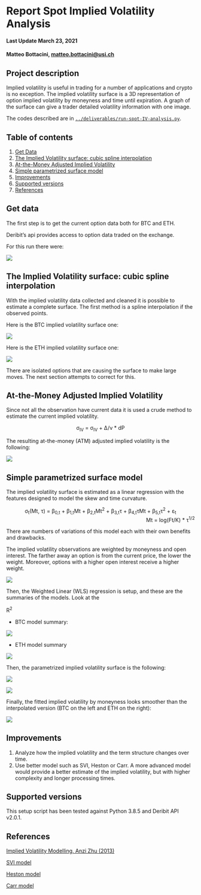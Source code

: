# Report Spot Implied Volatility Analysis

#### Last Update March 23, 2021 ####
#### Matteo Bottacini, [matteo.bottacini@usi.ch](mailto:matteo.bottacini@usi.ch) ####

## Project description
Implied volatility is useful in trading for a number of applications and crypto is no exception. 
The implied volatility surface is a 3D representation of option implied volatility by moneyness and time until expiration. 
A graph of the surface can give a trader detailed volatility information with one image.

The codes described are in [`../deliverables/run-spot-IV-analysis.py`](../deliverables/run-spot-IV-analysis.py).

## Table of contents

1. [Get Data](#get-data)
2. [The Implied Volatility surface: cubic spline interpolation](#the-implied-volatility-surface-cubic-spline-interpolation) 
3. [At-the-Money Adjusted Implied Volatility](#at-the-money-adjusted-implied-volatility)
4. [Simple parametrized surface model](#simple-parametrized-surface-model)
5. [Improvements](#improvements)
6. [Supported versions](#supported-versions)   
6. [References](#references)


## Get data
The first step is to get the current option data both for BTC and ETH.

Deribit’s api provides access to option data traded on the exchange. 

For this run there were:

![](../reports/images/get_data.png)


## The Implied Volatility surface: cubic spline interpolation
With the implied volatility data collected and cleaned it is possible to estimate a complete surface. 
The first method is a spline interpolation if the observed points.

Here is the BTC implied volatility surface one:

![](../reports/images/BTC-IV-surface.png) 

Here is the ETH implied volatility surface one:

![](../reports/images/ETH-IV-surface.png)


There are isolated options that are causing the surface to make large moves. 
The next section attempts to correct for this.

## At-the-Money Adjusted Implied Volatility

Since not all the observation have current data it is used a crude method to estimate the current implied volatility.

<div align="center"> &sigma;<sub>IV</sub> = &sigma;<sub>IV</sub> + &Delta;/&nu; * dP </div>

The resulting at-the-money (ATM) adjusted implied volatility is the following:

![](../reports/images/atm_adj_iv.png)

## Simple parametrized surface model

The implied volatility surface is estimated as a linear regression with the features designed to model the skew and time curvature.

<div align="center"> &sigma;<sub>t</sub>(Mt, &tau;) = 
&beta;<sub>0,t</sub> + 
&beta;<sub>1,t</sub>Mt + 
&beta;<sub>2,t</sub>Mt<sup>2</sup> + 
&beta;<sub>3,t</sub>&tau; + 
&beta;<sub>4,t</sub>&tau;Mt + 
&beta;<sub>5,t</sub>&tau;<sup>2</sup> + 
&epsilon;<sub>t</sub></div>

<div align="right">Mt = log(Ft/K) * &tau;<sup>1/2</sup></div>

There are numbers of variations of this model each with their own benefits and drawbacks.

The implied volatility observations are weighted by moneyness and open interest.
The farther away an option is from the current price, the lower the weight. 
Moreover, options with a higher open interest receive a higher weight.

![](../reports/images/moneyness_openinterest.png)

Then, the Weighted Linear (WLS) regression is setup, and these are the summaries of the models.
Look at the <div>R<sup>2</div>
* BTC model summary:

![](../reports/images/WLS-BTC.png)

* ETH model summary

![](../reports/images/WLS-ETH.png)


Then, the parametrized implied volatility surface is the following:

![](../reports/images/BTC%20Simple%20Parametrized%20Model-IV-surface.png)

![](../reports/images/ETH%20Simple%20Parametrized%20Model-IV-surface.png)

Finally, the fitted implied volatility by moneyness looks smoother than the interpolated version (BTC on the left and ETH on the right):

![](../reports/images/fitted_iv_moneyness.png)

## Improvements
1. Analyze how the implied volatility and the term structure changes over time.
2. Use better model such as SVI, Heston or Carr. A more advanced model would provide a better estimate of the implied volatility, but with higher complexity and longer processing times.

## Supported versions
This setup script has been tested against Python 3.8.5 and Deribit API v2.0.1.

## References
[Implied Volatility Modelling, Anzi Zhu (2013)](https://core.ac.uk/download/pdf/144147097.pdf)

[SVI model](https://www.semanticscholar.org/paper/A-parsimonious-arbitrage-free-implied-volatility-to-Gatheral/0ba2e344d167fb68264aae3315a040d0c5d98b64)

[Heston model](https://www.semanticscholar.org/paper/A-Closed-Form-Solution-for-Options-with-Stochastic-Heston/4011535b91fd869b8138112739fcad535ac1562c)

[Carr model](https://www.researchgate.net/publication/228291043_A_New_Simple_Approach_for_Constructing_Implied_Volatility_Surfaces)
